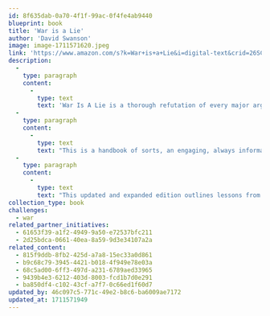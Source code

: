 ```yaml
---
id: 8f635dab-0a70-4f1f-99ac-0f4fe4ab9440
blueprint: book
title: 'War is a Lie'
author: 'David Swanson'
image: image-1711571620.jpeg
link: 'https://www.amazon.com/s?k=War+is+a+Lie&i=digital-text&crid=26SCI2VRS53Z3&sprefix=war+is+a+lie%2Cdigital-text%2C115&ref=nb_sb_noss_2'
description:
  -
    type: paragraph
    content:
      -
        type: text
        text: 'War Is A Lie is a thorough refutation of every major argument used to justify wars, drawing on evidence from numerous past wars, with a focus on those that have been most widely defended as just and good. '
  -
    type: paragraph
    content:
      -
        type: text
        text: "This is a handbook of sorts, an engaging, always informative manual that can be used to debunk future lies before the wars they're deployed to justify have any chance to begin. Veteran antiwar activist Daniel Ellsberg calls War Is A Lie \"a terrific tool for recognizing and resisting war lies before it's too late.\"\_"
  -
    type: paragraph
    content:
      -
        type: text
        text: "This updated and expanded edition outlines lessons from America's most recent wars, what can be done to end warmaking, and an epilogue that analyzes new trends in war lying and in resistance to it. No one to whom you give this book can claim they haven't been warned!"
collection_type: book
challenges:
  - war
related_partner_initiatives:
  - 61653f39-a1f2-4949-9a50-e72537bfc211
  - 2d25bdca-0661-40ea-8a59-9d3e34107a2a
related_content:
  - 815f9ddb-8fb2-425d-a7a8-15ec33a0d861
  - b9c68c79-3945-4421-b018-4f949e78e03a
  - 68c5ad00-6ff3-497d-a231-6789aed33965
  - 9439b4e3-6212-403d-8003-fcd1b7d0e291
  - ba850df4-c102-43cf-a7f7-0c66ed1f60d7
updated_by: 46c097c5-771c-49e2-b8c6-ba6009ae7172
updated_at: 1711571949
---
```

